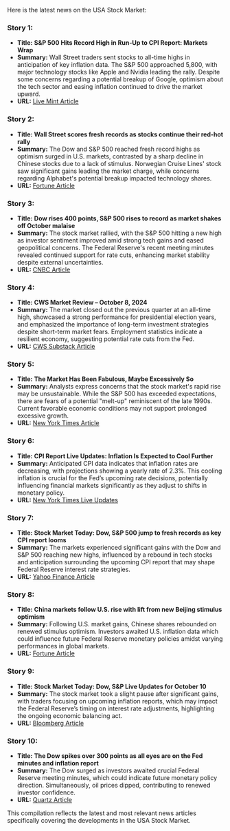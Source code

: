 Here is the latest news on the USA Stock Market:

### Story 1:
- **Title:** **S&P 500 Hits Record High in Run-Up to CPI Report: Markets Wrap**
- **Summary:** Wall Street traders sent stocks to all-time highs in anticipation of key inflation data. The S&P 500 approached 5,800, with major technology stocks like Apple and Nvidia leading the rally. Despite some concerns regarding a potential breakup of Google, optimism about the tech sector and easing inflation continued to drive the market upward.
- **URL:** [Live Mint Article](https://www.livemint.com/news/sp-500-hits-record-high-in-run-up-to-cpi-report-markets-wrap-11728506780386.html)

### Story 2:
- **Title:** **Wall Street scores fresh records as stocks continue their red-hot rally**
- **Summary:** The Dow and S&P 500 reached fresh record highs as optimism surged in U.S. markets, contrasted by a sharp decline in Chinese stocks due to a lack of stimulus. Norwegian Cruise Lines' stock saw significant gains leading the market charge, while concerns regarding Alphabet's potential breakup impacted technology shares.
- **URL:** [Fortune Article](https://fortune.com/2024/10/09/stock-market-today-dow-sp500-nasdaq-records/)

### Story 3:
- **Title:** **Dow rises 400 points, S&P 500 rises to record as market shakes off October malaise**
- **Summary:** The stock market rallied, with the S&P 500 hitting a new high as investor sentiment improved amid strong tech gains and eased geopolitical concerns. The Federal Reserve's recent meeting minutes revealed continued support for rate cuts, enhancing market stability despite external uncertainties.
- **URL:** [CNBC Article](https://www.cnbc.com/2024/10/08/stock-market-today-live-updates.html)

### Story 4:
- **Title:** **CWS Market Review – October 8, 2024**
- **Summary:** The market closed out the previous quarter at an all-time high, showcased a strong performance for presidential election years, and emphasized the importance of long-term investment strategies despite short-term market fears. Employment statistics indicate a resilient economy, suggesting potential rate cuts from the Fed.
- **URL:** [CWS Substack Article](https://cws.substack.com/p/cws-market-review-october-8-2024)

### Story 5:
- **Title:** **The Market Has Been Fabulous, Maybe Excessively So**
- **Summary:** Analysts express concerns that the stock market's rapid rise may be unsustainable. While the S&P 500 has exceeded expectations, there are fears of a potential "melt-up" reminiscent of the late 1990s. Current favorable economic conditions may not support prolonged excessive growth.
- **URL:** [New York Times Article](https://www.nytimes.com/2024/10/11/business/stocks-investing-bull-market.html)

### Story 6:
- **Title:** **CPI Report Live Updates: Inflation Is Expected to Cool Further**
- **Summary:** Anticipated CPI data indicates that inflation rates are decreasing, with projections showing a yearly rate of 2.3%. This cooling inflation is crucial for the Fed’s upcoming rate decisions, potentially influencing financial markets significantly as they adjust to shifts in monetary policy.
- **URL:** [New York Times Live Updates](https://www.nytimes.com/live/2024/10/10/business/cpi-inflation-fed)

### Story 7:
- **Title:** **Stock Market Today: Dow, S&P 500 jump to fresh records as key CPI report looms**
- **Summary:** The markets experienced significant gains with the Dow and S&P 500 reaching new highs, influenced by a rebound in tech stocks and anticipation surrounding the upcoming CPI report that may shape Federal Reserve interest rate strategies.
- **URL:** [Yahoo Finance Article](https://finance.yahoo.com/news/live/stock-market-today-dow-sp-500-jump-to-fresh-records-as-key-cpi-report-looms-145320919.html)

### Story 8:
- **Title:** **China markets follow U.S. rise with lift from new Beijing stimulus optimism**
- **Summary:** Following U.S. market gains, Chinese shares rebounded on renewed stimulus optimism. Investors awaited U.S. inflation data which could influence future Federal Reserve monetary policies amidst varying performances in global markets.
- **URL:** [Fortune Article](https://fortune.com/2024/10/10/premarket-stock-futures-dow-sp500-nasdaq-13/)

### Story 9:
- **Title:** **Stock Market Today: Dow, S&P Live Updates for October 10**
- **Summary:** The stock market took a slight pause after significant gains, with traders focusing on upcoming inflation reports, which may impact the Federal Reserve’s timing on interest rate adjustments, highlighting the ongoing economic balancing act.
- **URL:** [Bloomberg Article](https://www.bloomberg.com/news/articles/2024-10-09/stock-market-today-dow-s-p-live-updates?srnd=phx-markets)

### Story 10:
- **Title:** **The Dow spikes over 300 points as all eyes are on the Fed minutes and inflation report**
- **Summary:** The Dow surged as investors awaited crucial Federal Reserve meeting minutes, which could indicate future monetary policy direction. Simultaneously, oil prices dipped, contributing to renewed investor confidence.
- **URL:** [Quartz Article](https://qz.com/dow-jumps-over-300-points-the-fed-minutes-and-inflation-1851669106)

This compilation reflects the latest and most relevant news articles specifically covering the developments in the USA Stock Market.